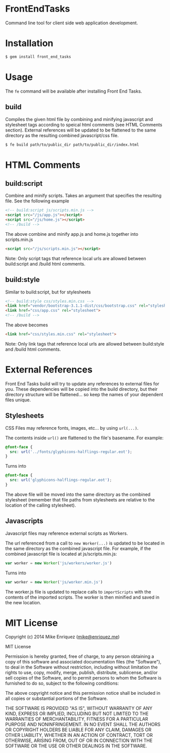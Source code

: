 # FrontEndTasks

Command line tool for client side web application development.

# Installation

```bash
$ gem install front_end_tasks
```

# Usage

The `fe` command will be available after installing Front End Tasks.

## build

Compiles the given html file by combining and minifying javascript and stylesheet tags according to speical html comments (see HTML Comments section). External references will be updated to be flattened to the same directory as the resulting combined javascript/css file.

```bash
$ fe build path/to/public_dir path/to/public_dir/index.html
```

# HTML Comments

## build:script

Combine and minify scripts. Takes an argument that specifies the resulting file. See the following example

```html
<!-- build:script js/scripts.min.js -->
<script src="/js/app.js"></script>
<script src="/js/home.js"></script>
<!-- /build -->
```

The above combine and minify app.js and home.js together into scripts.min.js

```html
<script src="/js/scripts.min.js"></script>
```

Note: Only script tags that reference local urls are allowed between build:script and /build html comments.

## build:style

Similar to build:script, but for stylesheets

```html
<!-- build:style css/styles.min.css -->
<link href="vendor/bootstrap-3.1.1-dist/css/bootstrap.css" rel="stylesheet">
<link href="css/app.css" rel="stylesheet">
<!-- /build -->
```

The above becomes

```html
<link href="css/styles.min.css" rel="stylesheet">
```

Note: Only link tags that reference local urls are allowed between build:style and /build html comments.

# External References

Front End Tasks build will try to update any references to external files for you. These dependencies will be copied into the build directory, but their directory structure will be flattened... so keep the names of your dependent files unique.

## Stylesheets

CSS Files may reference fonts, images, etc... by using `url(...)`.

The contents inside `url()` are flattened to the file's basename. For example:

```css
@font-face {
  src: url('../fonts/glyphicons-halflings-regular.eot');
}
```

Turns into

```css
@font-face {
  src: url('glyphicons-halflings-regular.eot');
}
```

The above file will be moved into the same directory as the combined stylesheet (remember that file paths from stylesheets are relative to the location of the calling stylesheet).

## Javascripts

Javascript files may reference external scripts as Workers.

The url referenced from a call to `new Worker(...)` is updated to be located in the same directory as the combined javascript file. For example, if the combined javascript file is located at js/scripts.min.js:

```js
var worker = new Worker('js/workers/worker.js')
```

Turns into

```js
var worker = new Worker('js/worker.min.js')
```

The worker.js file is updated to replace calls to `importScripts` with the contents of the imported scripts. The worker is then minified and saved in the new location.

# MIT License

Copyright (c) 2014 Mike Enriquez (mike@enriquez.me)

MIT License

Permission is hereby granted, free of charge, to any person obtaining
a copy of this software and associated documentation files (the
"Software"), to deal in the Software without restriction, including
without limitation the rights to use, copy, modify, merge, publish,
distribute, sublicense, and/or sell copies of the Software, and to
permit persons to whom the Software is furnished to do so, subject to
the following conditions:

The above copyright notice and this permission notice shall be
included in all copies or substantial portions of the Software.

THE SOFTWARE IS PROVIDED "AS IS", WITHOUT WARRANTY OF ANY KIND,
EXPRESS OR IMPLIED, INCLUDING BUT NOT LIMITED TO THE WARRANTIES OF
MERCHANTABILITY, FITNESS FOR A PARTICULAR PURPOSE AND
NONINFRINGEMENT. IN NO EVENT SHALL THE AUTHORS OR COPYRIGHT HOLDERS BE
LIABLE FOR ANY CLAIM, DAMAGES OR OTHER LIABILITY, WHETHER IN AN ACTION
OF CONTRACT, TORT OR OTHERWISE, ARISING FROM, OUT OF OR IN CONNECTION
WITH THE SOFTWARE OR THE USE OR OTHER DEALINGS IN THE SOFTWARE.
